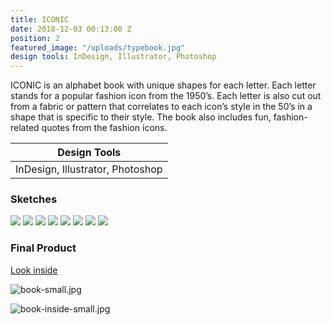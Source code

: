 ```yaml
---
title: ICONIC
date: 2018-12-03 00:13:00 Z
position: 2
featured_image: "/uploads/typebook.jpg"
design tools: InDesign, Illustrator, Photoshop
---
```


ICONIC is an alphabet book with unique shapes for each letter. Each letter stands for a popular fashion icon from the 1950’s. Each letter is also cut out from a fabric or pattern that correlates to each icon’s style in the 50’s in a shape that is specific to their style. The book also includes fun, fashion-related quotes from the fashion icons.

| Design Tools                     |
|----------------------------------|
| InDesign, Illustrator, Photoshop |

### Sketches

<div class="gallery" data-columns="4">
	<img src="/uploads/sketch1.jpg">
	<img src="/uploads/sketch2.jpg">
        <img src="/uploads/sketch3.jpg">
        <img src="/uploads/sketch4.jpg">
        <img src="/uploads/sketch5.jpg">
        <img src="/uploads/sketch6.jpg">
        <img src="/uploads/sketch7.jpg">
        <img src="/uploads/sketch8.jpg">
</div>

### Final Product

[Look inside](https://www.flipsnack.com/iconicbook/iconic.html)

![book-small.jpg](/uploads/book-small.jpg)

![book-inside-small.jpg](/uploads/book-inside-small.jpg)